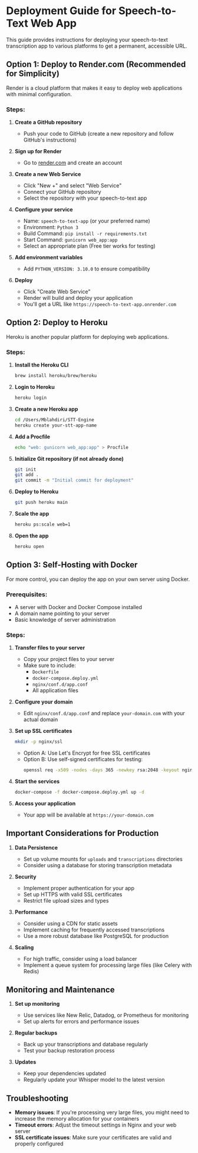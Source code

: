 # Deployment Guide for Speech-to-Text Web App

This guide provides instructions for deploying your speech-to-text transcription app to various platforms to get a permanent, accessible URL.

## Option 1: Deploy to Render.com (Recommended for Simplicity)

Render is a cloud platform that makes it easy to deploy web applications with minimal configuration.

### Steps:

1. **Create a GitHub repository**
   - Push your code to GitHub (create a new repository and follow GitHub's instructions)

2. **Sign up for Render**
   - Go to [render.com](https://render.com) and create an account

3. **Create a new Web Service**
   - Click "New +" and select "Web Service"
   - Connect your GitHub repository
   - Select the repository with your speech-to-text app

4. **Configure your service**
   - Name: `speech-to-text-app` (or your preferred name)
   - Environment: `Python 3`
   - Build Command: `pip install -r requirements.txt`
   - Start Command: `gunicorn web_app:app`
   - Select an appropriate plan (Free tier works for testing)

5. **Add environment variables**
   - Add `PYTHON_VERSION: 3.10.0` to ensure compatibility

6. **Deploy**
   - Click "Create Web Service"
   - Render will build and deploy your application
   - You'll get a URL like `https://speech-to-text-app.onrender.com`

## Option 2: Deploy to Heroku

Heroku is another popular platform for deploying web applications.

### Steps:

1. **Install the Heroku CLI**
   ```bash
   brew install heroku/brew/heroku
   ```

2. **Login to Heroku**
   ```bash
   heroku login
   ```

3. **Create a new Heroku app**
   ```bash
   cd /Users/Mblahdiri/STT-Engine
   heroku create your-stt-app-name
   ```

4. **Add a Procfile**
   ```bash
   echo "web: gunicorn web_app:app" > Procfile
   ```

5. **Initialize Git repository (if not already done)**
   ```bash
   git init
   git add .
   git commit -m "Initial commit for deployment"
   ```

6. **Deploy to Heroku**
   ```bash
   git push heroku main
   ```

7. **Scale the app**
   ```bash
   heroku ps:scale web=1
   ```

8. **Open the app**
   ```bash
   heroku open
   ```

## Option 3: Self-Hosting with Docker

For more control, you can deploy the app on your own server using Docker.

### Prerequisites:
- A server with Docker and Docker Compose installed
- A domain name pointing to your server
- Basic knowledge of server administration

### Steps:

1. **Transfer files to your server**
   - Copy your project files to your server
   - Make sure to include:
     - `Dockerfile`
     - `docker-compose.deploy.yml`
     - `nginx/conf.d/app.conf`
     - All application files

2. **Configure your domain**
   - Edit `nginx/conf.d/app.conf` and replace `your-domain.com` with your actual domain

3. **Set up SSL certificates**
   ```bash
   mkdir -p nginx/ssl
   ```
   
   - Option A: Use Let's Encrypt for free SSL certificates
   - Option B: Use self-signed certificates for testing:
     ```bash
     openssl req -x509 -nodes -days 365 -newkey rsa:2048 -keyout nginx/ssl/key.pem -out nginx/ssl/cert.pem
     ```

4. **Start the services**
   ```bash
   docker-compose -f docker-compose.deploy.yml up -d
   ```

5. **Access your application**
   - Your app will be available at `https://your-domain.com`

## Important Considerations for Production

1. **Data Persistence**
   - Set up volume mounts for `uploads` and `transcriptions` directories
   - Consider using a database for storing transcription metadata

2. **Security**
   - Implement proper authentication for your app
   - Set up HTTPS with valid SSL certificates
   - Restrict file upload sizes and types

3. **Performance**
   - Consider using a CDN for static assets
   - Implement caching for frequently accessed transcriptions
   - Use a more robust database like PostgreSQL for production

4. **Scaling**
   - For high traffic, consider using a load balancer
   - Implement a queue system for processing large files (like Celery with Redis)

## Monitoring and Maintenance

1. **Set up monitoring**
   - Use services like New Relic, Datadog, or Prometheus for monitoring
   - Set up alerts for errors and performance issues

2. **Regular backups**
   - Back up your transcriptions and database regularly
   - Test your backup restoration process

3. **Updates**
   - Keep your dependencies updated
   - Regularly update your Whisper model to the latest version

## Troubleshooting

- **Memory issues**: If you're processing very large files, you might need to increase the memory allocation for your containers
- **Timeout errors**: Adjust the timeout settings in Nginx and your web server
- **SSL certificate issues**: Make sure your certificates are valid and properly configured
